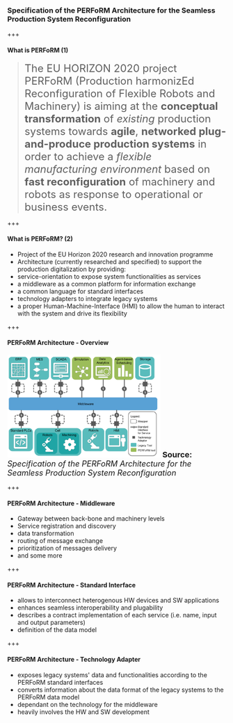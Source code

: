 ### Specification of the PERFoRM Architecture for the Seamless Production System Reconfiguration

+++
#### What is PERFoRM (1)
<blockquote><font size="5">The EU HORIZON 2020 project PERFoRM (Production harmonizEd Reconfiguration of Flexible Robots and Machinery) is aiming at the <strong>conceptual transformation</strong> of <em>existing</em> production systems towards <strong>agile</strong>, <strong>networked plug-and-produce production systems</strong> in order to achieve a <em>flexible manufacturing environment</em> based on <strong>fast reconfiguration</strong> of machinery and robots as response to operational or business events.</font></blockquote>

+++
#### What is PERFoRM? (2)
* Project of the EU Horizon 2020 research and innovation programme
* Architecture (currently researched and specified) to support the production digitalization by providing:
 * service-orientation to expose system functionalities as services
 * a middleware as a common platform for information exchange
 * a common language for standard interfaces
 * technology adapters to integrate legacy systems
 * a proper Human-Machine-Interface (HMI) to allow the human to interact with the system and drive its flexibility  

<!-- +++
#### What is PERFoRM? (3)
* ... support the production digitalization by providing:
 * service-orientation to expose system functionalities as services
 * a middleware as a common platform for information exchange
 * a common language for standard interfaces
 * technology adapters to integrate legacy systems
 * a proper Human-Machine-Interface (HMI) to allow the human to interact with the system and drive its flexibility  

+++
#### Assumptions for PERFoRM
* While specifiying the requirements for the PERFoRM architecture there were assumptions made for...

 * enhancing planning, simulation and operation features
 * seamless system reconfiguration
 * system based smart production components

+++
<font size="6">Assumptions for enhancing Planning, Simulation and Operation Features</font>
![Assumptions for enhancing Planning, Simulation and Operation Features](assets/Specification-PERFoRM/Assumptions-Enhance-Planning-Simulation-Operation-Features.png)
<font size="4"><p><strong>Acronyms:</strong> MES (Manufacturing Execution Program), SCADA (Supervisory Control and Data Acquisition), M2M (Machine to Machine), ESB (Enterprise Service Bus), MAS (Multi Agent System)</p></font>
<font size="4"><strong>Source:</strong> <em>Specification of the PERFoRM Architecture
for the Seamless Production System Reconfiguration</em></font>

+++
<font size="6">Assumptions for Seamless System Reconfiguration</font>
![Assumptions for Seamless System Reconfiguration](assets/Specification-PERFoRM/Assumptions-Seamless-System-Reconfiguration.png)
<font size="4"><strong>Source:</strong> <em>Specification of the PERFoRM Architecture
for the Seamless Production System Reconfiguration</em></font>

+++
<font size="6">Assumptions for System Based Smart Production Components</font>
![Assumptions for System Based Smart Production Components](assets/Specification-PERFoRM/Assumptions-System-Based-Smart-Production-Components.png)
<font size="4"><strong>Source:</strong> <em>Specification of the PERFoRM Architecture
for the Seamless Production System Reconfiguration</em></font>

+++
#### PERFoRM Architecture
* Resulting out of the assumptions the architecture needs to provide the following components:

 * Middleware
 * Standard Interface
 * Technology Adapter -->

+++
#### PERFoRM Architecture - Overview
<img src="assets/Specification-PERFoRM/PERFoRM-Architecture.png" width="70%" height="55%" alt="PERFoRM Architecture"/>
<font size="4"><strong>Source:</strong> <em>Specification of the PERFoRM Architecture
for the Seamless Production System Reconfiguration</em></font>

+++
#### PERFoRM Architecture - Middleware
* Gateway between back-bone and machinery levels
* Service registration and discovery
* data transformation
* routing of message exchange
* prioritization of messages delivery
* and some more

+++
#### PERFoRM Architecture - Standard Interface
* allows to interconnect heterogenous HW devices and SW applications
* enhances seamless interoperability and plugability
* describes a contract implementation of each service (i.e. name, input and output parameters)
* definition of the data model

+++
#### PERFoRM Architecture - Technology Adapter
* exposes legacy systems' data and functionalities according to the PERFoRM standard interfaces
* converts information about the data format of the legacy systems to the PERFoRM data model
* dependant on the technology for the middleware
* heavily involves the HW and SW development
